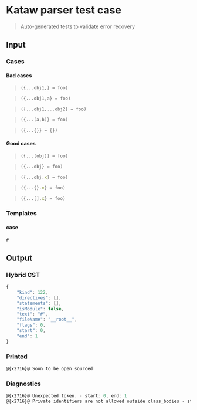 # Kataw parser test case

> Auto-generated tests to validate error recovery
>

## Input

### Cases

#### Bad cases

> `````js
> ({...obj1,} = foo)
> `````

> `````js
> ({...obj1,a} = foo)
> `````

> `````js
> ({...obj1,...obj2} = foo)
> `````

> `````js
> ({...(a,b)} = foo)
> `````

> `````js
> ({...{}} = {})
> `````

#### Good cases

> `````js
> ({...(obj)} = foo)
> `````

> `````js
> ({...obj} = foo)
> `````

> `````js
> ({...obj.x} = foo)
> `````

> `````js
> ({...{}.x} = foo)
> `````

> `````js
> ({...[].x} = foo)
> `````

### Templates

#### case

`````js
#
`````

## Output

### Hybrid CST

```javascript
{
    "kind": 122,
    "directives": [],
    "statements": [],
    "isModule": false,
    "text": "#",
    "fileName": "__root__",
    "flags": 0,
    "start": 0,
    "end": 1
}
```

### Printed

```javascript
@{x2716}@ Soon to be open sourced
```

### Diagnostics

```javascript
@{x2716}@ Unexpected token. - start: 0, end: 1
@{x2716}@ Private identifiers are not allowed outside class_bodies - start: 0, end: 1

```

